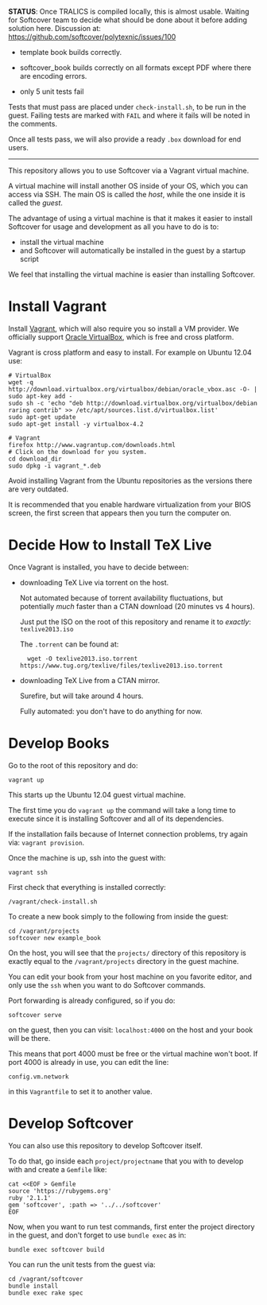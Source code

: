 **STATUS**: Once TRALICS is compiled locally, this is almost usable. Waiting for Softcover team to decide what should be done about it before adding solution here. Discussion at: https://github.com/softcover/polytexnic/issues/100 

- template book builds correctly.

- softcover_book builds correctly on all formats except PDF where there are encoding errors.

- only 5 unit tests fail

Tests that must pass are placed under `check-install.sh`, to be run in the guest. Failing tests are marked with `FAIL` and where it fails will be noted in the comments.

Once all tests pass, we will also provide a ready `.box` download for end users.

---

This repository allows you to use Softcover via a Vagrant virtual machine.

A virtual machine will install another OS inside of your OS, which you can access via SSH. The main OS is called the *host*, while the one inside it is called the *guest*.

The advantage of using a virtual machine is that it makes it easier to install Softcover for usage and development as all you have to do is to:

- install the virtual machine
- and Softcover will automatically be installed in the guest by a startup script

We feel that installing the virtual machine is easier than installing Softcover.

# Install Vagrant

Install [Vagrant](http://www.vagrantup.com/), which will also require you so install a VM provider. We officially support [Oracle VirtualBox](https://www.virtualbox.org/), which is free and cross platform.

Vagrant is cross platform and easy to install. For example on Ubuntu 12.04 use:

    # VirtualBox
    wget -q http://download.virtualbox.org/virtualbox/debian/oracle_vbox.asc -O- | sudo apt-key add -
    sudo sh -c 'echo "deb http://download.virtualbox.org/virtualbox/debian raring contrib" >> /etc/apt/sources.list.d/virtualbox.list'
    sudo apt-get update
    sudo apt-get install -y virtualbox-4.2

    # Vagrant
    firefox http://www.vagrantup.com/downloads.html
    # Click on the download for you system.
    cd download_dir
    sudo dpkg -i vagrant_*.deb

Avoid installing Vagrant from the Ubuntu repositories as the versions there are very outdated.

It is recommended that you enable hardware virtualization from your BIOS screen, the first screen that appears then you turn the computer on.

# Decide How to Install TeX Live

Once Vagrant is installed, you have to decide between:

- downloading TeX Live via torrent on the host.

    Not automated because of torrent availability fluctuations, but potentially *much* faster than a CTAN download (20 minutes vs 4 hours).

    Just put the ISO on the root of this repository and rename it to *exactly*: `texlive2013.iso`

    The `.torrent` can be found at:

        wget -O texlive2013.iso.torrent https://www.tug.org/texlive/files/texlive2013.iso.torrent

- downloading TeX Live from a CTAN mirror.

    Surefire, but will take around 4 hours.

    Fully automated: you don't have to do anything for now.

# Develop Books

Go to the root of this repository and do:

    vagrant up

This starts up the Ubuntu 12.04 guest virtual machine.

The first time you do `vagrant up` the command will take a long time to execute since it is installing Softcover and all of its dependencies.

If the installation fails because of Internet connection problems, try again via: `vagrant provision`.

Once the machine is up, ssh into the guest with:

    vagrant ssh

First check that everything is installed correctly:

    /vagrant/check-install.sh

To create a new book simply to the following from inside the guest:

    cd /vagrant/projects
    softcover new example_book

On the host, you will see that the `projects/` directory of this repository is exactly equal to the `/vagrant/projects` directory in the guest machine.

You can edit your book from your host machine on you favorite editor, and only use the `ssh` when you want to do Softcover commands.

Port forwarding is already configured, so if you do:

    softcover serve

on the guest, then you can visit: `localhost:4000` on the host and your book will be there.

This means that port 4000 must be free or the virtual machine won't boot. If port 4000 is already in use, you can edit the line:

    config.vm.network

in this `Vagrantfile` to set it to another value.

# Develop Softcover

You can also use this repository to develop Softcover itself.

To do that, go inside each `project/projectname` that you with to develop with and create a `Gemfile` like:

    cat <<EOF > Gemfile
    source 'https://rubygems.org'
    ruby '2.1.1'
    gem 'softcover', :path => '../../softcover'
    EOF

Now, when you want to run test commands, first enter the project directory in the guest, and don't forget to use `bundle exec` as in:

    bundle exec softcover build

You can run the unit tests from the guest via:

    cd /vagrant/softcover
    bundle install
    bundle exec rake spec
